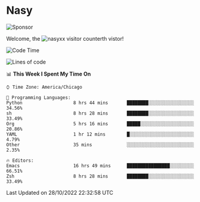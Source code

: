 # Nasy

<!--
<p align="center">
<img height="200" src="https://github-readme-stats.vercel.app/api?username=nasyxx&count_private=true&show_icons=true&theme=dracula&include_all_commits=true"/>
<img height="200" src="https://github-readme-stats.vercel.app/api/top-langs/?username=nasyxx&theme=dracula&hide=html,jupyter+notebook&count_private=true&show_icons=true"/>
</p>

  
----------------
-->

![Sponsor](https://img.shields.io/static/v1.svg?label=Sponsor&message=%E2%9D%A4&logo=GitHub&style=flat&color=pink)
 
Welcome, the ![nasyxx visitor counter](https://count.getloli.com/get/@nasyxx?theme=rule34)th vistor!
 
<!--START_SECTION:waka-->
![Code Time](http://img.shields.io/badge/Code%20Time-2%2C761%20hrs%2026%20mins-blue)

![Lines of code](https://img.shields.io/badge/From%20Hello%20World%20I%27ve%20Written-5%20Million%20lines%20of%20code-blue)

📊 **This Week I Spent My Time On** 

```text
⌚︎ Time Zone: America/Chicago

💬 Programming Languages: 
Python                   8 hrs 44 mins       ████████░░░░░░░░░░░░░░░░░   34.56% 
sh                       8 hrs 28 mins       ████████░░░░░░░░░░░░░░░░░   33.49% 
Org                      5 hrs 16 mins       █████░░░░░░░░░░░░░░░░░░░░   20.86% 
YAML                     1 hr 12 mins        █░░░░░░░░░░░░░░░░░░░░░░░░   4.79% 
Other                    35 mins             ░░░░░░░░░░░░░░░░░░░░░░░░░   2.35%

🔥 Editors: 
Emacs                    16 hrs 49 mins      ████████████████░░░░░░░░░   66.51% 
Zsh                      8 hrs 28 mins       ████████░░░░░░░░░░░░░░░░░   33.49%

```


 Last Updated on 28/10/2022 22:32:58 UTC
<!--END_SECTION:waka-->

<!-- ![visitors](https://visitor-badge.laobi.icu/badge?page_id=nasyxx.nasyxx) -->
